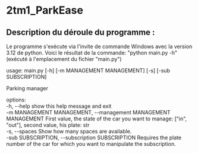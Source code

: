 # 2tm1_ParkEase
## Description du déroule du programme :

Le programme s'exécute via l'invite de commande Windows avec la version 3.12 de python.
Voici le résultat de la commande: "python main.py -h" (exécuté à l'emplacement du fichier "main.py")


usage: main.py [-h] [-m MANAGEMENT MANAGEMENT] [-s] [-sub SUBSCRIPTION]


Parking manager


options:\
  -h, --help            show this help message and exit\
  -m MANAGEMENT MANAGEMENT, --management MANAGEMENT MANAGEMENT First value, the state of the car you want to manage: ["in", "out"], second value, his plate: str\
  -s, --spaces          Show how many spaces are available.\
  -sub SUBSCRIPTION, --subscription SUBSCRIPTION Requires the plate number of the car for which you want to manipulate the subscription.
